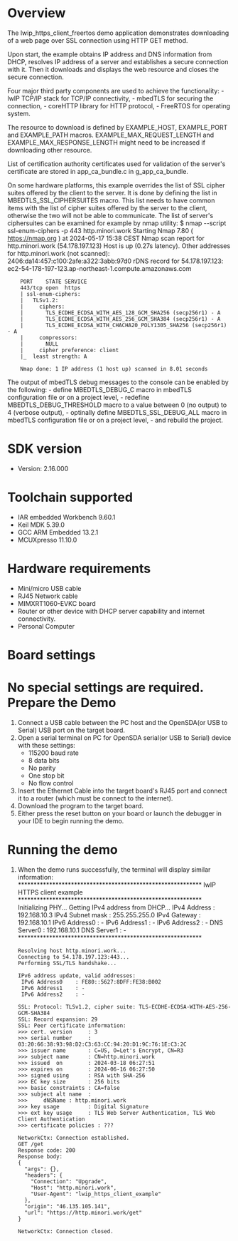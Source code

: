 Overview
========

The lwip_https_client_freertos demo application demonstrates downloading of a web page over SSL connection using HTTP GET method.

Upon start, the example obtains IP address and DNS information from DHCP, resolves IP address of a server and establishes a secure connection with it.
Then it downloads and displays the web resource and closes the secure connection.

Four major third party components are used to achieve the functionality:
    - lwIP TCP/IP stack for TCP/IP connectivity,
    - mbedTLS for securing the connection,
    - coreHTTP library for HTTP protocol,
    - FreeRTOS for operating system.

The resource to download is defined by EXAMPLE_HOST, EXAMPLE_PORT and EXAMPLE_PATH macros.
EXAMPLE_MAX_REQUEST_LENGTH and EXAMPLE_MAX_RESPONSE_LENGTH might need to be increased if downloading other resource.

List of certification authority certificates used for validation of the server's certificate are stored in app_ca_bundle.c in g_app_ca_bundle.

On some hardware platforms, this example overrides the list of SSL cipher suites offered by the client to the server. It is done by defining
the list in MBEDTLS_SSL_CIPHERSUITES macro. This list needs to have common items with the list of cipher suites offered by the server to the client,
otherwise the two will not be able to communicate. The list of server's ciphersuites can be examined for example by nmap utility:
        $ nmap --script ssl-enum-ciphers -p 443 http.minori.work
        Starting Nmap 7.80 ( https://nmap.org ) at 2024-05-17 15:38 CEST
        Nmap scan report for http.minori.work (54.178.197.123)
        Host is up (0.27s latency).
        Other addresses for http.minori.work (not scanned): 2406:da14:457:c100:2afe:a322:3abb:97d0
        rDNS record for 54.178.197.123: ec2-54-178-197-123.ap-northeast-1.compute.amazonaws.com

        PORT    STATE SERVICE
        443/tcp open  https
        | ssl-enum-ciphers:
        |   TLSv1.2:
        |     ciphers:
        |       TLS_ECDHE_ECDSA_WITH_AES_128_GCM_SHA256 (secp256r1) - A
        |       TLS_ECDHE_ECDSA_WITH_AES_256_GCM_SHA384 (secp256r1) - A
        |       TLS_ECDHE_ECDSA_WITH_CHACHA20_POLY1305_SHA256 (secp256r1) - A
        |     compressors:
        |       NULL
        |     cipher preference: client
        |_  least strength: A

        Nmap done: 1 IP address (1 host up) scanned in 8.01 seconds

The output of mbedTLS debug messages to the console can be enabled by the following:
    - define MBEDTLS_DEBUG_C macro in mbedTLS configuration file or on a project level,
    - redefine MBEDTLS_DEBUG_THRESHOLD macro to a value between 0 (no output) to 4 (verbose output),
    - optinally define MBEDTLS_SSL_DEBUG_ALL macro in mbedTLS configuration file or on a project level,
    - and rebuild the project.


SDK version
===========
- Version: 2.16.000

Toolchain supported
===================
- IAR embedded Workbench  9.60.1
- Keil MDK  5.39.0
- GCC ARM Embedded  13.2.1
- MCUXpresso  11.10.0

Hardware requirements
=====================
- Mini/micro USB cable
- RJ45 Network cable
- MIMXRT1060-EVKC board
- Router or other device with DHCP server capability and internet connectivity.
- Personal Computer

Board settings
==============
No special settings are required.
Prepare the Demo
================
1.  Connect a USB cable between the PC host and the OpenSDA(or USB to Serial) USB port on the target board.
2.  Open a serial terminal on PC for OpenSDA serial(or USB to Serial) device with these settings:
    - 115200 baud rate
    - 8 data bits
    - No parity
    - One stop bit
    - No flow control
3.  Insert the Ethernet Cable into the target board's RJ45 port and connect it to a router (which must be connect to the internet).
4.  Download the program to the target board.
5.  Either press the reset button on your board or launch the debugger in your IDE to begin running the demo.

Running the demo
================
1.  When the demo runs successfully, the terminal will display similar information:
        ***********************************************************
        lwIP HTTPS client example
        ***********************************************************
        Initializing PHY...
        Getting IPv4 address from DHCP...
         IPv4 Address     : 192.168.10.3
         IPv4 Subnet mask : 255.255.255.0
         IPv4 Gateway     : 192.168.10.1
         IPv6 Address0    : -
         IPv6 Address1    : -
         IPv6 Address2    : -
         DNS Server0      : 192.168.10.1
         DNS Server1      : -
        ***********************************************************

        Resolving host http.minori.work...
        Connecting to 54.178.197.123:443...
        Performing SSL/TLS handshake...

        IPv6 address update, valid addresses:
         IPv6 Address0    : FE80::5627:8DFF:FE38:B002
         IPv6 Address1    : -
         IPv6 Address2    : -

        SSL: Protocol: TLSv1.2, cipher suite: TLS-ECDHE-ECDSA-WITH-AES-256-GCM-SHA384
        SSL: Record expansion: 29
        SSL: Peer certificate information:
        >>> cert. version     : 3
        >>> serial number     : 03:20:66:38:93:98:D2:C3:63:CC:94:20:D1:9C:76:1E:C3:2C
        >>> issuer name       : C=US, O=Let's Encrypt, CN=R3
        >>> subject name      : CN=http.minori.work
        >>> issued  on        : 2024-03-18 06:27:51
        >>> expires on        : 2024-06-16 06:27:50
        >>> signed using      : RSA with SHA-256
        >>> EC key size       : 256 bits
        >>> basic constraints : CA=false
        >>> subject alt name  :
        >>>     dNSName : http.minori.work
        >>> key usage         : Digital Signature
        >>> ext key usage     : TLS Web Server Authentication, TLS Web Client Authentication
        >>> certificate policies : ???

        NetworkCtx: Connection established.
        GET /get
        Response code: 200
        Response body:
        {
          "args": {},
          "headers": {
            "Connection": "Upgrade",
            "Host": "http.minori.work",
            "User-Agent": "lwip_https_client_example"
          },
          "origin": "46.135.105.141",
          "url": "https://http.minori.work/get"
        }

        NetworkCtx: Connection closed.
